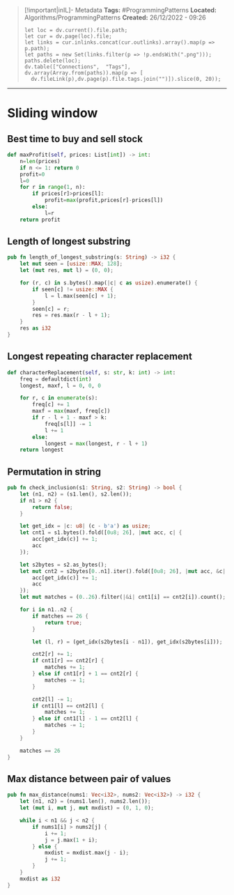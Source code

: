 > [!important|inIL]- Metadata
> **Tags:** #ProgrammingPatterns 
> **Located:** Algorithms/ProgrammingPatterns
> **Created:** 26/12/2022 - 09:26
> ```dataviewjs
>let loc = dv.current().file.path;
>let cur = dv.page(loc).file;
>let links = cur.inlinks.concat(cur.outlinks).array().map(p => p.path);
>let paths = new Set(links.filter(p => !p.endsWith(".png")));
>paths.delete(loc);
>dv.table(["Connections",  "Tags"], dv.array(Array.from(paths)).map(p => [
>   dv.fileLink(p),dv.page(p).file.tags.join("")]).slice(0, 20));
> ```

___
# Sliding window
## Best time to buy and sell stock 
```python
def maxProfit(self, prices: List[int]) -> int:
    n=len(prices)
    if n <= 1: return 0
    profit=0
    l=0
    for r in range(1, n):
        if prices[r]>prices[l]:
            profit=max(profit,prices[r]-prices[l])
        else:
            l=r
    return profit
```

## Length of longest substring
```rust
pub fn length_of_longest_substring(s: String) -> i32 {
    let mut seen = [usize::MAX; 128];
    let (mut res, mut l) = (0, 0);

    for (r, c) in s.bytes().map(|c| c as usize).enumerate() {
        if seen[c] != usize::MAX {
            l = l.max(seen[c] + 1);
        }
        seen[c] = r;
        res = res.max(r - l + 1);
    }
    res as i32
}
```

## Longest repeating character replacement 
```python
def characterReplacement(self, s: str, k: int) -> int:
    freq = defaultdict(int)
    longest, maxf, l = 0, 0, 0

    for r, c in enumerate(s):
        freq[c] += 1
        maxf = max(maxf, freq[c])
        if r - l + 1 - maxf > k:
            freq[s[l]] -= 1
            l += 1
        else:
            longest = max(longest, r - l + 1)
    return longest
```

## Permutation in string 
```rust
pub fn check_inclusion(s1: String, s2: String) -> bool {
    let (n1, n2) = (s1.len(), s2.len());
    if n1 > n2 {
        return false;
    }

    let get_idx = |c: u8| (c - b'a') as usize;
    let cnt1 = s1.bytes().fold([0u8; 26], |mut acc, c| {
        acc[get_idx(c)] += 1;
        acc
    });

    let s2bytes = s2.as_bytes();
    let mut cnt2 = s2bytes[0..n1].iter().fold([0u8; 26], |mut acc, &c| {
        acc[get_idx(c)] += 1;
        acc
    });
    let mut matches = (0..26).filter(|&i| cnt1[i] == cnt2[i]).count();

    for i in n1..n2 {
        if matches == 26 {
            return true;
        }

        let (l, r) = (get_idx(s2bytes[i - n1]), get_idx(s2bytes[i]));

        cnt2[r] += 1;
        if cnt1[r] == cnt2[r] {
            matches += 1;
        } else if cnt1[r] + 1 == cnt2[r] {
            matches -= 1;
        }

        cnt2[l] -= 1;
        if cnt1[l] == cnt2[l] {
            matches += 1;
        } else if cnt1[l] - 1 == cnt2[l] {
            matches -= 1;
        }
    }

    matches == 26
}
```

## Max distance between pair of values 
```rust
pub fn max_distance(nums1: Vec<i32>, nums2: Vec<i32>) -> i32 {
    let (n1, n2) = (nums1.len(), nums2.len());
    let (mut i, mut j, mut mxdist) = (0, 1, 0);

    while i < n1 && j < n2 {
        if nums1[i] > nums2[j] {
            i += 1;
            j = j.max(1 + i);
        } else {
            mxdist = mxdist.max(j - i);
            j += 1;
        }
    }
    mxdist as i32
}
```